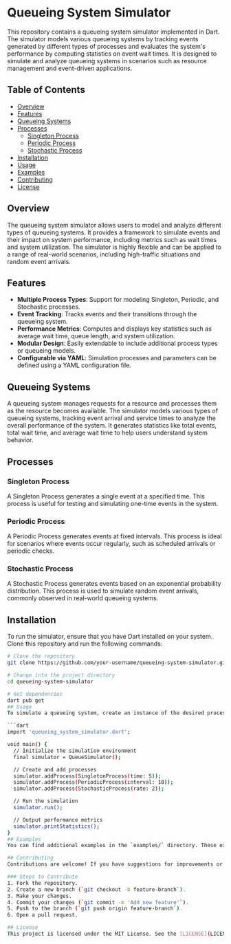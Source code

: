 # Queueing System Simulator

This repository contains a queueing system simulator implemented in Dart. The simulator models various queueing systems by tracking events generated by different types of processes and evaluates the system's performance by computing statistics on event wait times. It is designed to simulate and analyze queueing systems in scenarios such as resource management and event-driven applications.

## Table of Contents
- [Overview](#overview)
- [Features](#features)
- [Queueing Systems](#queueing-systems)
- [Processes](#processes)
  - [Singleton Process](#singleton-process)
  - [Periodic Process](#periodic-process)
  - [Stochastic Process](#stochastic-process)
- [Installation](#installation)
- [Usage](#usage)
- [Examples](#examples)
- [Contributing](#contributing)
- [License](#license)

## Overview
The queueing system simulator allows users to model and analyze different types of queueing systems. It provides a framework to simulate events and their impact on system performance, including metrics such as wait times and system utilization. The simulator is highly flexible and can be applied to a range of real-world scenarios, including high-traffic situations and random event arrivals.

## Features
- **Multiple Process Types**: Support for modeling Singleton, Periodic, and Stochastic processes.
- **Event Tracking**: Tracks events and their transitions through the queueing system.
- **Performance Metrics**: Computes and displays key statistics such as average wait time, queue length, and system utilization.
- **Modular Design**: Easily extendable to include additional process types or queueing models.
- **Configurable via YAML**: Simulation processes and parameters can be defined using a YAML configuration file.

## Queueing Systems
A queueing system manages requests for a resource and processes them as the resource becomes available. The simulator models various types of queueing systems, tracking event arrival and service times to analyze the overall performance of the system. It generates statistics like total events, total wait time, and average wait time to help users understand system behavior.

## Processes

### Singleton Process
A Singleton Process generates a single event at a specified time. This process is useful for testing and simulating one-time events in the system.

### Periodic Process
A Periodic Process generates events at fixed intervals. This process is ideal for scenarios where events occur regularly, such as scheduled arrivals or periodic checks.

### Stochastic Process
A Stochastic Process generates events based on an exponential probability distribution. This process is used to simulate random event arrivals, commonly observed in real-world queueing systems.

## Installation
To run the simulator, ensure that you have Dart installed on your system. Clone this repository and run the following commands:

```bash
# Clone the repository
git clone https://github.com/your-username/queueing-system-simulator.git

# Change into the project directory
cd queueing-system-simulator

# Get dependencies
dart pub get
## Usage
To simulate a queueing system, create an instance of the desired process and add it to the simulation environment. The following example demonstrates a basic setup:

```dart
import 'queueing_system_simulator.dart';

void main() {
  // Initialize the simulation environment
  final simulator = QueueSimulator();

  // Create and add processes
  simulator.addProcess(SingletonProcess(time: 5));
  simulator.addProcess(PeriodicProcess(interval: 10));
  simulator.addProcess(StochasticProcess(rate: 2));

  // Run the simulation
  simulator.run();

  // Output performance metrics
  simulator.printStatistics();
}
## Examples
You can find additional examples in the `examples/` directory. These examples demonstrate how to configure and run different queueing scenarios, allowing you to experiment with different process types and configurations.

## Contributing
Contributions are welcome! If you have suggestions for improvements or new features, please submit an issue or create a pull request.

### Steps to Contribute
1. Fork the repository.
2. Create a new branch (`git checkout -b feature-branch`).
3. Make your changes.
4. Commit your changes (`git commit -m 'Add new feature'`).
5. Push to the branch (`git push origin feature-branch`).
6. Open a pull request.

## License
This project is licensed under the MIT License. See the [LICENSE](LICENSE) file for details.
